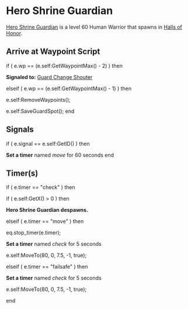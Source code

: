 # Hero Shrine Guardian



[Hero Shrine Guardian](/npc/211002) is a level 60 Human Warrior that spawns in [Halls of Honor](/zone/211).



## Arrive at Waypoint Script


if ( e.wp == (e.self:GetWaypointMax() - 2) ) then


**Signaled to:**  [Guard Change Shouter](/npc/211073)




elseif ( e.wp == (e.self:GetWaypointMax() - 1) ) then



e.self:RemoveWaypoints();


e.self:SaveGuardSpot();
end



## Signals

if ( e.signal == e.self:GetID() ) then


**Set a timer** named *move* for 60 seconds
end



## Timer(s)

if ( e.timer == "check" ) then


if ( e.self:GetX() > 0 ) then



**Hero Shrine Guardian despawns.**




elseif ( e.timer == "move" ) then


eq.stop_timer(e.timer);


**Set a timer** named *check* for 5 seconds





e.self:MoveTo(80, 0, 7.5, -1, true);




elseif ( e.timer == "failsafe" ) then





**Set a timer** named *check* for 5 seconds


e.self:MoveTo(80, 0, 7.5, -1, true);


end
